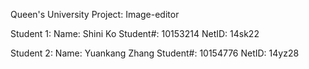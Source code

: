 Queen's University Project: Image-editor

Student 1:
Name: Shini Ko
Student#: 10153214
NetID: 14sk22

Student 2:
Name: Yuankang Zhang
Student#: 10154776
NetID: 14yz28